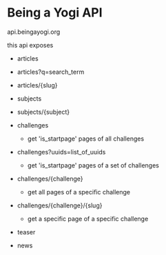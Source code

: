 Being a Yogi API
================

api.beingayogi.org

this api exposes
- articles
- articles?q=search_term
- articles/{slug}

- subjects
- subjects/{subject}

- challenges
  - get 'is_startpage' pages of all challenges
- challenges?uuids=list_of_uuids
  - get 'is_startpage' pages of a set of challenges
- challenges/{challenge}
  - get all pages of a specific challenge
- challenges/{challenge}/{slug}
  - get a specific page of a specific challenge

- teaser

- news